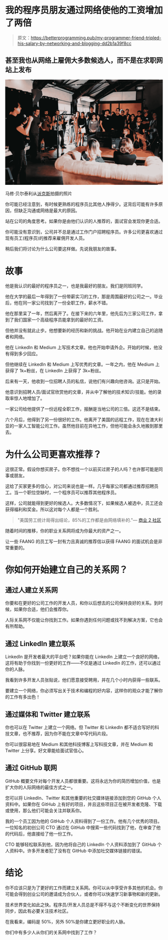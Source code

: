 # 我的程序员朋友通过网络使他的工资增加了两倍

> 原文：<https://betterprogramming.pub/my-programmer-friend-tripled-his-salary-by-networking-and-blogging-dd2b1a39f8cc>

## 甚至我也从网络上雇佣大多数候选人，而不是在求职网站上发布

![](img/7e415fd3a0d70a1cb6fd1b3fed2df2b5.png)

马修·贝尔泰利从[派克斯](https://www.pexels.com/photo/group-of-people-standing-inside-room-2608517/?utm_content=attributionCopyText&utm_medium=referral&utm_source=pexels)拍摄的照片

你可能已经注意到，有时候更熟练的程序员比其他人挣得少。这背后可能有许多原因，但缺乏沟通或网络是最大的原因。

站在公司的角度思考。如果你是由他们认识的人推荐的，面试官会发现你更合适。

你可能没有意识到，公司并不总是通过工作门户招聘程序员。许多公司更喜欢通过现有员工(程序员)的推荐来雇佣开发人员。

稍后我们将讨论为什么公司要这样做。先说我朋友的故事。

# 故事

他是我认识的最好的程序员之一，也是我最好的朋友。我们是同班同学。

他在大学的最后一年得到了一份带薪实习的工作，那是周围最好的公司之一。毕业后，他在同一家公司找到了一份全职工作，薪水不错。

他在那里呆了一年，然后离开了。在接下来的六年里，他先后为三家公司工作，拿到了我们国家一个高级程序员能拿到的最好的工资。

但他并没有就此止步。他想要新的经历和新的挑战。他开始在业内建立自己的追随者和网络。

他在 LinkedIn 和 Medium 上写技术文章。他也开始申请外企。开始的时候，他没有得到多少回应。

但他继续在 LinkedIn 和 Medium 上写优秀的文章。一年之内，他在 Medium 上获得了 1k+粉丝，在 LinkedIn 上获得了 3k+粉丝。

后来有一天，他收到一位招聘人员的私信，说他们有兴趣向他咨询。这只是开始。

他意识到招聘人员/面试官欣赏他的文章，并从中了解他的技术知识/技能。他的录取率惊人地增加了。

一家公司给他提供了一份远程全职工作，报酬是当地公司的三倍。这还不是结束。

六个月后，他得到了另一份很好的工作。他离开了美国的远程工作，现在在澳大利亚的一家人工智能公司工作。虽然他目前在异地工作，但他可能会永久地搬到那里去。

# 为什么公司更喜欢推荐？

这很正常。假设你想买房子。你不想找一个以前买过房子的人吗？也许那可能是同事或朋友。

这给了买家更多的信心，对公司来说也是一样。几乎每家公司都通过推荐招聘员工。当一个职位空缺时，一个程序员可以推荐其他程序员。

这样，公司就能得到更好的候选人。大多数情况下，如果候选人被选中，员工还会获得福利和奖金。所以这对每个人都是一个胜利。

> "美国劳工统计局得出结论，85%的工作都是由网络填补的."— [商业 2 社区](https://www.business2community.com/human-resources/85-of-jobs-are-secured-via-networking-heres-how-to-do-it-right-02368331)

随着时间的推移，你的职业关系网将成为你最大的资产之一。

让一些 FAANG 的员工写一封有力且真诚的推荐信以获得 FAANG 的面试机会是非常重要的。

# 你如何开始建立自己的关系网？

## 通过人建立关系网

你要和在更好的公司工作的开发人员，和你以后想去的公司保持良好的关系。到时候，如果你合适，他们会推荐你。

人际关系网不仅能让你找到工作。如果你遇到任何问题或找不到解决方案，它也会有所帮助。

## 通过 LinkedIn 建立联系

LinkedIn 是开发者最大的平台吧？如果你能在 LinkedIn 上建立一个良好的网络，这将有助于你找到一份更好的工作——不仅是通过 LinkedIn 的工作，还可以通过你的人脉。

我看到许多开发人员张贴说，他们愿意接受聘用，并在几个小时内获得一些联系。

要建立一个网络，你必须写出关于技术和编程的好内容，这样你的观众才能了解你的工作有多出色！

## 通过媒体和 Twitter 建立联系

你也可以在 Twitter 上建立一个网络。但 Twitter 和 LinkedIn 都不适合写好的科技文章，也不推荐，因为你不能在文章中写代码片段。

你可以很容易地在 Medium 和其他科技博客上写科技文章，并在 Medium 和 Twitter 上分享。好文章能给面试官信心。

## 通过 GitHub 联网

GitHub 概要文件对每个开发人员都很重要。这将永远为你的简历增加价值，也是扩大你的人际网络的最佳方式之一。

您可以将 LinkedIn、Twitter 和其他重要的社交媒体链接添加到您的 GitHub 个人资料中。如果你在 GitHub 上有好的项目，并且这些项目正在被开发者克隆、下载或使用，那么他们可能会关注并联系你。

我的一个员工因为他的 GitHub 个人资料得到了一份工作。他有几个优秀的项目。一位知名的初创公司 CTO 通过在 GitHub 中搜索一些代码找到了他，在审查了他的代码后，他直接给了他一份工作。

CTO 能够轻松联系到他，因为他将自己的 LinkedIn 个人资料添加到了 GitHub 个人资料中。许多开发者犯了没有在 GitHub 中添加社交媒体链接的错误。

# 结论

你不应该只是为了更好的工作而建立关系网。你可以从中享受许多其他的机会。你可能会得到创业公司的邀请成为合伙人，或者你可以快速学习新事物和新的更新。

技术世界变化如此之快。程序员/开发人员总是不得不与这个不断变化的世界保持同步，因此有必要关注技术社区。

在我看来，编码是 50%，另外 50%是你建立更好职业的人脉。

你们中有多少人从你们的关系网中找到了工作？